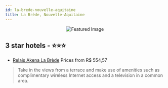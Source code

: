 ```yaml
---
id: la-brede-nouvelle-aquitaine
title: La Brède, Nouvelle-Aquitaine
---
```


<center><img src="https://i.travelapi.com/hotels/6000000/5490000/5485100/5485017/a76fde7d_z.jpg" alt="Featured Image" /></center>


##  3 star hotels - ⭐️⭐️⭐️

-    [Relais Akena La Brède](https://us.hurb.com/hotels/la-brede/relais-akena-la-brede-JNP-JP729201?cmp=18055) Prices from R$ 554,57
   > Take in the views from a terrace and make use of amenities such as complimentary wireless Internet access and a television in a common area.
